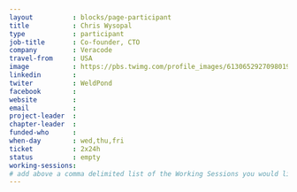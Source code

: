 ```yaml
---
layout          : blocks/page-participant
title           : Chris Wysopal
type            : participant
job-title       : Co-founder, CTO
company         : Veracode
travel-from     : USA
image           : https://pbs.twimg.com/profile_images/613065292709801985/LapqXdxh.jpg
linkedin        :
twiter          : WeldPond
facebook        :
website         :
email           :
project-leader  :
chapter-leader  :
funded-who      :
when-day        : wed,thu,fri
ticket          : 2x24h
status          : empty
working-sessions:
# add above a comma delimited list of the Working Sessions you would like to attend (use the session's title)
---
```


<!-- put more details about participant here -->
